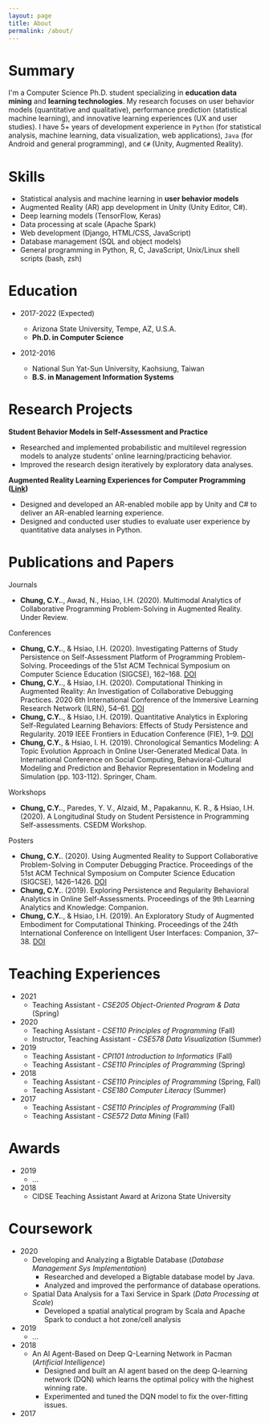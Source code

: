 ```yaml
---
layout: page
title: About
permalink: /about/
---
```


# Summary

I'm a Computer Science Ph.D. student specializing in **education data mining** and **learning technologies**. My research focuses on user behavior models (quantitative and qualitative), performance prediction (statistical machine learning), and innovative learning experiences (UX and user studies). I have 5+ years of development experience in `Python` (for statistical analysis, machine learning, data visualization, web applications), `Java` (for Android and general programming), and `C#` (Unity, Augmented Reality).  

# Skills

- Statistical analysis and machine learning in **user behavior models**
- Augmented Reality (AR) app development in Unity (Unity Editor, C#).
- Deep learning models (TensorFlow, Keras)
- Data processing at scale (Apache Spark)
- Web development (Django, HTML/CSS, JavaScript)
- Database management (SQL and object models)
- General programming in Python, R, C, JavaScript, Unix/Linux shell scripts (bash, zsh)


# Education

- 2017-2022 (Expected)
  - Arizona State University, Tempe, AZ, U.S.A.
  - **Ph.D. in Computer Science**


- 2012-2016
  - National Sun Yat-Sun University, Kaohsiung, Taiwan
  - **B.S. in Management Information Systems**



# Research Projects

**Student Behavior Models in Self-Assessment and Practice**

- Researched and implemented probabilistic and multilevel regression models to analyze students’ online learning/practicing behavior.
- Improved the research design iteratively by exploratory data analyses.

**Augmented Reality Learning Experiences for Computer Programming ([Link](https://sites.google.com/asu.edu/ogmented/home))**

- Designed and developed an AR-enabled mobile app by Unity and C# to deliver an AR-enabled learning experience.
- Designed and conducted user studies to evaluate user experience by quantitative data analyses in Python.

# Publications and Papers

Journals

- **Chung, C.Y.**., Awad, N., Hsiao, I.H. (2020). Multimodal Analytics of Collaborative Programming Problem-Solving in Augmented Reality. Under Review.

Conferences

- **Chung, C.Y.**., & Hsiao, I.H. (2020). Investigating Patterns of Study Persistence on Self-Assessment Platform of Programming Problem-Solving. Proceedings of the 51st ACM Technical Symposium on Computer Science Education (SIGCSE), 162–168. [DOI](https://doi.org/10.1145/3328778.3366827) 
- **Chung, C.Y.**., & Hsiao, I.H. (2020). Computational Thinking in Augmented Reality: An Investigation of Collaborative Debugging Practices. 2020 6th International Conference of the Immersive Learning Research Network (ILRN), 54–61. [DOI](https://doi.org/10.23919/iLRN47897.2020.9155152) 
- **Chung, C.Y.**., & Hsiao, I.H. (2019). Quantitative Analytics in Exploring Self-Regulated Learning Behaviors: Effects of Study Persistence and Regularity. 2019 IEEE Frontiers in Education Conference (FIE), 1–9. [DOI](https://doi.org/10.1109/FIE43999.2019.9028665)
- **Chung, C.Y.**, & Hsiao, I. H. (2019). Chronological Semantics Modeling: A Topic Evolution Approach in Online User-Generated Medical Data. In International Conference on Social Computing, Behavioral-Cultural Modeling and Prediction and Behavior Representation in Modeling and Simulation (pp. 103-112). Springer, Cham.

Workshops

- **Chung, C.Y.**., Paredes, Y. V., Alzaid, M., Papakannu, K. R., & Hsiao, I.H. (2020). A Longitudinal Study on Student Persistence in Programming Self-assessments. CSEDM Workshop.

Posters

- **Chung, C.Y.**. (2020). Using Augmented Reality to Support Collaborative Problem-Solving in Computer Debugging Practice. Proceedings of the 51st ACM Technical Symposium on Computer Science Education (SIGCSE), 1426–1426. [DOI](https://doi.org/10.1145/3328778.3372693) 
- **Chung, C.Y.**. (2019). Exploring Persistence and Regularity Behavioral Analytics in Online Self-Assessments. Proceedings of the 9th Learning Analytics and Knowledge: Companion.
- **Chung, C.Y.**., & Hsiao, I.H. (2019). An Exploratory Study of Augmented Embodiment for Computational Thinking. Proceedings of the 24th International Conference on Intelligent User Interfaces: Companion, 37–38. [DOI](https://doi.org/10.1145/3308557.3308676) 


# Teaching Experiences

- 2021
  - Teaching Assistant - *CSE205 Object-Oriented Program & Data* (Spring)
- 2020
  - Teaching Assistant - *CSE110 Principles of Programming* (Fall)
  - Instructor, Teaching Assistant - *CSE578 Data Visualization* (Summer)
- 2019
  - Teaching Assistant - *CPI101 Introduction to Informatics* (Fall)
  - Teaching Assistant - *CSE110 Principles of Programming* (Spring)
- 2018
  - Teaching Assistant - *CSE110 Principles of Programming* (Spring, Fall)
  - Teaching Assistant - *CSE180 Computer Literacy* (Summer)
- 2017
  - Teaching Assistant - *CSE110 Principles of Programming* (Fall)
  - Teaching Assistant - *CSE572 Data Mining* (Fall)

# Awards

- 2019
  - ...
- 2018
  - CIDSE Teaching Assistant Award at Arizona State University

# Coursework

- 2020
  - Developing and Analyzing a Bigtable Database (*Database Management Sys Implementation*)
    - Researched and developed a Bigtable database model by Java.
    - Analyzed and improved the performance of database operations.
  - Spatial Data Analysis for a Taxi Service in Spark (*Data Processing at Scale*)
    - Developed a spatial analytical program by Scala and Apache Spark to conduct a hot zone/cell analysis
- 2019
  - ...
- 2018
  - An AI Agent-Based on Deep Q-Learning Network in Pacman (*Artificial Intelligence*)
    - Designed and built an AI agent based on the deep Q-learning network (DQN) which learns the optimal policy with the highest winning rate.
    - Experimented and tuned the DQN model to fix the over-fitting issues.
- 2017
